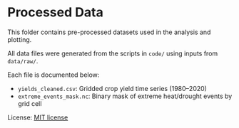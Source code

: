 # Processed Data

This folder contains pre-processed datasets used in the analysis and plotting.

All data files were generated from the scripts in `code/` using inputs from `data/raw/`.

Each file is documented below:

- `yields_cleaned.csv`: Gridded crop yield time series (1980–2020)
- `extreme_events_mask.nc`: Binary mask of extreme heat/drought events by grid cell

License: [MIT license](LICENSE)
